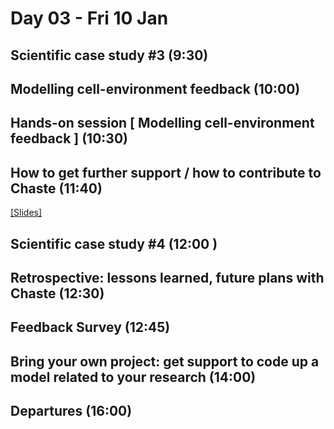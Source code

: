 # Day 03 - Fri 10 Jan

## Scientific case study #3 (9:30)

## Modelling cell-environment feedback (10:00)

## Hands-on session [ Modelling cell-environment feedback ] (10:30)

## How to get further support / how to contribute to Chaste (11:40)
[[Slides]](https://drive.google.com/file/d/18A7gf0aq_celxgFDenWGVbdXlNDyfehr/view?usp=share_link)

## Scientific case study #4 (12:00 )

## Retrospective: lessons learned, future plans with Chaste (12:30)

## Feedback Survey (12:45)

## Bring your own project: get support to code up a model related to your research (14:00)

## Departures (16:00)
